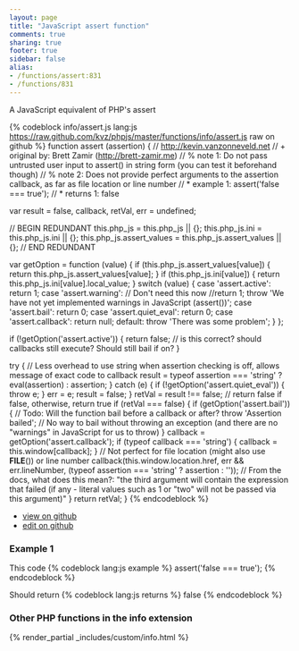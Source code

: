 ```yaml
---
layout: page
title: "JavaScript assert function"
comments: true
sharing: true
footer: true
sidebar: false
alias:
- /functions/assert:831
- /functions/831
---
```

<!-- Generated by Rakefile:build -->
A JavaScript equivalent of PHP's assert

{% codeblock info/assert.js lang:js https://raw.github.com/kvz/phpjs/master/functions/info/assert.js raw on github %}
function assert (assertion) {
  // http://kevin.vanzonneveld.net
  // +   original by: Brett Zamir (http://brett-zamir.me)
  // %          note 1: Do not pass untrusted user input to assert() in string form (you can test it beforehand though)
  // %          note 2: Does not provide perfect arguments to the assertion callback, as far as file location or line number
  // *     example 1: assert('false === true');
  // *     returns 1: false

  var result = false,
    callback, retVal, err = undefined;

  // BEGIN REDUNDANT
  this.php_js = this.php_js || {};
  this.php_js.ini = this.php_js.ini || {};
  this.php_js.assert_values = this.php_js.assert_values || {};
  // END REDUNDANT

  var getOption = function (value) {
    if (this.php_js.assert_values[value]) {
      return this.php_js.assert_values[value];
    }
    if (this.php_js.ini[value]) {
      return this.php_js.ini[value].local_value;
    }
    switch (value) {
    case 'assert.active':
      return 1;
    case 'assert.warning':
      // Don't need this now
      //return 1;
      throw 'We have not yet implemented warnings in JavaScript (assert())';
    case 'assert.bail':
      return 0;
    case 'assert.quiet_eval':
      return 0;
    case 'assert.callback':
      return null;
    default:
      throw 'There was some problem';
    }
  };

  if (!getOption('assert.active')) {
    return false; // is this correct? should callbacks still execute? Should still bail if on?
  }

  try { // Less overhead to use string when assertion checking is off, allows message of exact code to callback
    result = typeof assertion === 'string' ? eval(assertion) : assertion;
  } catch (e) {
    if (!getOption('assert.quiet_eval')) {
      throw e;
    }
    err = e;
    result = false;
  }
  retVal = result !== false; // return false if false, otherwise, return true
  if (retVal === false) {
    if (getOption('assert.bail')) { // Todo: Will the function bail before a callback or after?
      throw 'Assertion bailed'; // No way to bail without throwing an exception (and there are no "warnings" in JavaScript for us to throw)
    }
    callback = getOption('assert.callback');
    if (typeof callback === 'string') {
      callback = this.window[callback];
    }
    // Not perfect for file location (might also use __FILE__()) or line number
    callback(this.window.location.href, err && err.lineNumber, (typeof assertion === 'string' ? assertion : '')); // From the docs, what does this mean?: "the third argument will contain the expression that failed (if any - literal values such as 1 or "two" will not be passed via this argument)"
  }
  return retVal;
}
{% endcodeblock %}

 - [view on github](https://github.com/kvz/phpjs/blob/master/functions/info/assert.js)
 - [edit on github](https://github.com/kvz/phpjs/edit/master/functions/info/assert.js)

### Example 1
This code
{% codeblock lang:js example %}
assert('false === true');
{% endcodeblock %}

Should return
{% codeblock lang:js returns %}
false
{% endcodeblock %}


### Other PHP functions in the info extension
{% render_partial _includes/custom/info.html %}
